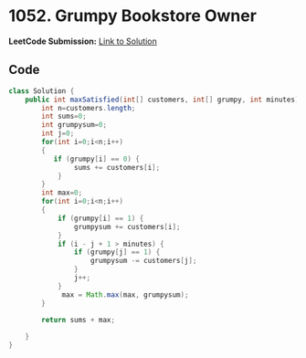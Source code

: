 # 1052. Grumpy Bookstore Owner

**LeetCode Submission:** [Link to Solution](https://leetcode.com/problems/grumpy-bookstore-owner/submissions/1773713168/)

## Code

```java
class Solution {
    public int maxSatisfied(int[] customers, int[] grumpy, int minutes) {
        int n=customers.length;
        int sums=0;
        int grumpysum=0;
        int j=0;
        for(int i=0;i<n;i++)
        {
           if (grumpy[i] == 0) {
                sums += customers[i];
            }
        }
        int max=0;
        for(int i=0;i<n;i++)
        {
            if (grumpy[i] == 1) {
                grumpysum += customers[i];
            }
            if (i - j + 1 > minutes) {
                if (grumpy[j] == 1) {
                    grumpysum -= customers[j];
                }
                j++;
            }
             max = Math.max(max, grumpysum);
        }

        return sums + max;
        
    }
}